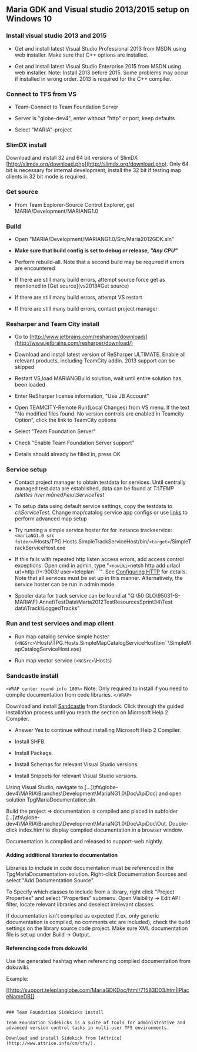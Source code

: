## Maria GDK and Visual studio 2013/2015 setup on Windows 10

### Install visual studio 2013 and 2015

*  Get and install latest Visual Studio Professional 2013 from MSDN using web installer. Make sure that C++ options are installed.

*  Get and install latest Visual Studio Enterprise 2015 from MSDN using web installer.
Note: Install 2013 before 2015. Some problems may occur if installed in wrong order. 2013 is required for the C++ compiler.

### Connect to TFS from VS

*  Team-Connect to Team Foundation Server

*  Server is "globe-dev4", enter without "http" or port, keep defaults

*  Select "MARIA"-project

### SlimDX install

Download and install 32 and 64 bit versions of SlimDX [http://slimdx.org/download.php](http://slimdx.org/download.php). Only 64 bit is necessary for internal development, install the 32 bit if testing map clients in 32 bit mode is required.

### Get source

*  From Team Explorer-Source Control Explorer, get MARIA/Development/MARIANG1.0

### Build

*  Open "MARIA/Development/MARIANG1.0/Src/Maria2012GDK.sln"

*  **Make sure that build config is set to debug or release, *"Any CPU"***

*  Perform rebuild-all. Note that a second build may be required if errors are encountered

*  If there are still many build errors, attempt source force get as mentioned in [Get source](vs2013#Get source)

*  If there are still many build errors, attempt VS restart

*  If there are still many build errors, contact project manager

### Resharper and Team City install

*  Go to [http://www.jetbrains.com/resharper/download/](http://www.jetbrains.com/resharper/download/)

*  Download and install latest version of ReSharper ULTIMATE. Enable all relevant products, including TeamCity addin. 2013 support can be skipped

*  Restart VS,load MARIANGBuild solution, wait until entire solution has been loaded

*  Enter ReSharper license information, "Use JB Account"

*  Open TEAMCITY-Remote Run(Local Changes) from VS menu. If the text "No modified files found. No version controls are enabled in Teamcity Option", click the link to TeamCity options

*  Select "Team Foundation Server"

*  Check "Enable Team Foundation Server support"

*  Details should already be filled in, press OK
    

### Service setup

*  Contact project manager to obtain testdata for services. Until centrally managed test data are established, data can be found at *T:\TEMP (slettes hver måned)\eiu\ServiceTest*

*  To setup data using default service settings, copy the testdata to *c:\ServiceTest*. Change map/catalog service app configs or use [links](maria_gdk/maps/config/links) to perform advanced map setup

*  Try running a simple service hoster for for instance trackservice: `<mariaNG1.0 src folder>`/Hosts/TPG.Hosts.SimpleTrackServiceHost/bin/`<target>`/SimpleTrackServiceHost.exe

*  If this fails with repeated http listen access errors, add access control exceptions. Open cmd in admin, type "`<nowiki>`netsh http add urlacl url=http://+:9003/ user=teleplan\`<user>``</nowiki>`". See [ Configuring HTTP](http://blogs.msdn.com/b/drnick/archive/2006/10/16/configuring-http-for-windows-vista.aspx ) for details. Note that all services must be set up in this manner. Alternatively, the service hoster can be run in admin mode.

*  Spooler data for track service can be found at "Q:\50 GLO\95031-S-MARIA\F) Annet\TestData\Maria2012TestResourcesSprint34\Test data\Track\LoggedTracks"


### Run and test services and map client

*  Run map catalog service simple hoster (`<NGSrc>`\Hosts\TPG.Hosts.SimpleMapCatalogServiceHost\bin\`<tgt>`\SimpleMapCatalogServiceHost.exe)

*  Run map vector service (`<NGSrc>`\Hosts\)

### Sandcastle install

`<WRAP center round info 100%>`
Note: Only required to install if you need to compile documentation from code libraries.
`</WRAP>`

Download and install [Sandcastle](http://shfb.codeplex.com/) from Stardock. 
Click through the guided installation process until you reach the section on Microsoft Help 2 Compiler.

*  Answer Yes to continue without installing Microsoft Help 2 Compiler. 

*  Install SHFB. 

*  Install Package.

*  Install Schemas for relevant Visual Studio versions.

*  Install Snippets for relevant Visual Studio versions.

Using Visual Studio, navigate to [...]\tfs\globe-dev4\MARIA\Branches\Development\MariaNG1.0\Doc\ApiDoc\ and open solution TpgMariaDocumentation.sln.

Build the project => documentation is compiled and placed in subfolder [...]\tfs\globe-dev4\MARIA\Branches\Development\MariaNG1.0\Doc\ApiDoc\Out\.
Double-click index.html to display compiled documentation in a browser window.

Documentation is compiled and released to support-web nightly.

#### Adding additional libraries to documentation

Libraries to include in code documentation must be referenced in the TpgMariaDocumentation-solution. Right-click Documentation Sources and select "Add Documentation Source".

To Specify which classes to include from a library, right click "Project Properties" and select "Properties" submenu. Open Visibility -> Edit API filter, locate relevant libraries and deselect irrelevant classes.

If documentation isn't compiled as expected (f.ex. only generic documentation is compiled, no comments etc are included), check the build settings on the library source code project. Make sure XML documentation file is set up under Build -> Output.

#### Referencing code from dokuwiki

Use the generated hashtag when referencing compiled documentation from dokuwiki.

Example:


[[http://support.teleplanglobe.com/MariaGDKDoc/html/715B3D03.htm|IPlaceNameDB]]
```

### Team Foundation Sidekicks install

Team Foundation Sidekicks is a suite of tools for administrative and advanced version control tasks in multi-user TFS environments.

Download and install Sidekick from [Attrice](http://www.attrice.info/cm/tfs/).
